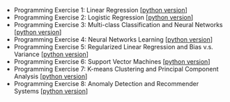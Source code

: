 - Programming Exercise 1: Linear Regression [[python version](https://nbviewer.jupyter.org/github/qinhanmin2014/machine-learning-Andrew-Ng/blob/master/homework%20%28Python%29/ex1/ex1%20Linear%20Regression.ipynb)]
- Programming Exercise 2: Logistic Regression [[python version](https://nbviewer.jupyter.org/github/qinhanmin2014/machine-learning-Andrew-Ng/blob/master/homework%20%28Python%29/ex2/ex2%20Logistic%20Regression.ipynb)]
- Programming Exercise 3: Multi-class Classification and Neural Networks [[python version](https://nbviewer.jupyter.org/github/qinhanmin2014/machine-learning-Andrew-Ng/blob/master/homework%20%28Python%29/ex3/ex3%20Multi-class%20Classification%20and%20Neural%20Networks.ipynb)]
- Programming Exercise 4: Neural Networks Learning [[python version](https://nbviewer.jupyter.org/github/qinhanmin2014/machine-learning-Andrew-Ng/blob/master/homework%20%28Python%29/ex4/ex4%20Neural%20Networks%20Learning.ipynb)]
- Programming Exercise 5: Regularized Linear Regression and Bias v.s. Variance [[python version](https://nbviewer.jupyter.org/github/qinhanmin2014/machine-learning-Andrew-Ng/blob/master/homework%20%28Python%29/ex5/ex5%20Regularized%20Linear%20Regression%20and%20Bias%20v.s.%20Variance.ipynb)]
- Programming Exercise 6: Support Vector Machines [[python version](https://nbviewer.jupyter.org/github/qinhanmin2014/machine-learning-Andrew-Ng/blob/master/homework%20%28Python%29/ex6/ex6%20Support%20Vector%20Machines.ipynb)]
- Programming Exercise 7: K-means Clustering and Principal Component Analysis [[python version](https://nbviewer.jupyter.org/github/qinhanmin2014/machine-learning-Andrew-Ng/blob/master/homework%20%28Python%29/ex7/ex7%20K-means%20Clustering%20and%20Principal%20Component%20Analysis.ipynb)]
- Programming Exercise 8: Anomaly Detection and Recommender Systems [[python version](https://nbviewer.jupyter.org/github/qinhanmin2014/machine-learning-Andrew-Ng/blob/master/homework%20%28Python%29/ex8/ex8%20Anomaly%20Detection%20and%20Recommender%20Systems.ipynb)]
